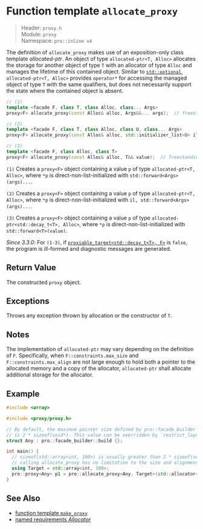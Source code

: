 # Function template `allocate_proxy`

> Header: `proxy.h`  
> Module: `proxy`  
> Namespace: `pro::inline v4`

The definition of `allocate_proxy` makes use of an exposition-only class template *allocated-ptr*. An object of type `allocated-ptr<T, Alloc>` allocates the storage for another object of type `T` with an allocator of type `Alloc` and manages the lifetime of this contained object. Similar to [`std::optional`](https://en.cppreference.com/w/cpp/utility/optional), `allocated-ptr<T, Alloc>` provides `operator*` for accessing the managed object of type `T` with the same qualifiers, but does not necessarily support the state where the contained object is absent.

```cpp
// (1)
template <facade F, class T, class Alloc, class... Args>
proxy<F> allocate_proxy(const Alloc& alloc, Args&&... args);  // freestanding-deleted

// (2)
template <facade F, class T, class Alloc, class U, class... Args>
proxy<F> allocate_proxy(const Alloc& alloc, std::initializer_list<U> il, Args&&... args);  // freestanding-deleted

// (3)
template <facade F, class Alloc, class T>
proxy<F> allocate_proxy(const Alloc& alloc, T&& value);  // freestanding-deleted
```

`(1)` Creates a `proxy<F>` object containing a value `p` of type `allocated-ptr<T, Alloc>`, where `*p` is direct-non-list-initialized with `std::forward<Args>(args)...`.

`(2)` Creates a `proxy<F>` object containing a value `p` of type `allocated-ptr<T, Alloc>`, where `*p` is direct-non-list-initialized with `il, std::forward<Args>(args)...`.

`(3)` Creates a `proxy<F>` object containing a value `p` of type `allocated-ptr<std::decay_t<T>, Alloc>`, where `*p` is direct-non-list-initialized with `std::forward<T>(value)`.

*Since 3.3.0*: For `(1-3)`, if [`proxiable_target<std::decay_t<T>, F>`](proxiable_target.md) is `false`, the program is ill-formed and diagnostic messages are generated.

## Return Value

The constructed `proxy` object.

## Exceptions

Throws any exception thrown by allocation or the constructor of `T`.

## Notes

The implementation of `allocated-ptr` may vary depending on the definition of `F`. Specifically, when `F::constraints.max_size` and `F::constraints.max_align` are not large enough to hold both a pointer to the allocated memory and a copy of the allocator, `allocated-ptr` shall allocate additional storage for the allocator.

## Example

```cpp
#include <array>

#include <proxy/proxy.h>

// By default, the maximum pointer size defined by pro::facade_builder
// is 2 * sizeof(void*). This value can be overridden by `restrict_layout`.
struct Any : pro::facade_builder::build {};

int main() {
  // sizeof(std::array<int, 100>) is usually greater than 2 * sizeof(void*),
  // calling allocate_proxy has no limitation to the size and alignment of the target
  using Target = std::array<int, 100>;
  pro::proxy<Any> p1 = pro::allocate_proxy<Any, Target>(std::allocator<Target>{});
}
```

## See Also

- [function template `make_proxy`](make_proxy.md)
- [named requirements *Allocator*](https://en.cppreference.com/w/cpp/named_req/Allocator)
